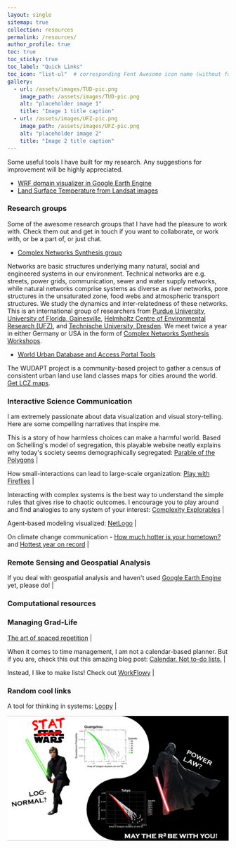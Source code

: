 ```yaml
---
layout: single
sitemap: true
collection: resources
permalink: /resources/
author_profile: true
toc: true
toc_sticky: true
toc_label: "Quick Links"
toc_icon: "list-ul"  # corresponding Font Awesome icon name (without fa prefix)
gallery:
  - url: /assets/images/TUD-pic.png
    image_path: /assets/images/TUD-pic.png
    alt: "placeholder image 1"
    title: "Image 1 title caption"
  - url: /assets/images/UFZ-pic.png
    image_path: /assets/images/UFZ-pic.png
    alt: "placeholder image 2"
    title: "Image 2 title caption"
---
```


Some useful tools I have built for my research. Any suggestions for improvement will be highly appreciated.

* [WRF domain visualizer in Google Earth Engine](https://code.earthengine.google.com/b49019fd1f97e7313b143992a717726c)
* [Land Surface Temperature from Landsat images](https://code.earthengine.google.com/36460b55b5c8688d50e27cbb073a0ef9)

### Research groups

Some of the awesome research groups that I have had the pleasure to work with. Check them out and get in touch if you want to collaborate, or work with, or be a part of, or just chat.
<!--
{% include gallery caption="Synthesis Workshop (2017) at TU,Dresden and UFZ, Magdeburg, Germany. <a href="https://www.ufz.de/cawr/index.php?en=41799">Source</a>" %}
-->

* [Complex Networks Synthesis group](https://www.ufz.de/cawr/index.php?en=43129)

Networks are basic structures underlying many natural, social and engineered systems in our environment. Technical networks are e.g. streets, power grids, communication, sewer and water supply networks, while natural networks comprise systems as diverse as river networks, pore structures in the unsaturated zone, food webs and atmospheric transport structures. We study the dynamics and inter-relatedness of these networks. This is an international group of researchers from [Purdue University](www.purdue.edu), [University of Florida, Gainesville](http://www.ufl.edu/), [Helmholtz Centre of Environmental Research (UFZ)](https://www.ufz.de/cawr/), and [Technische University, Dresden](https://tu-dresden.de/). We meet twice a year in either Germany or USA in the form of [Complex Networks Synthesis Workshops](https://www.ufz.de/cawr/index.php?en=42471).

* [World Urban Database and Access Portal Tools](http://www.wudapt.org/)

The WUDAPT project is a community-based project to gather a census of consistent urban land use land classes maps for cities around the world. [Get LCZ maps](https://wudapt.cs.purdue.edu/wudaptTools/default/getlcz).



### Interactive Science Communication

I am extremely passionate about data visualization and visual story-telling. Here are some compelling narratives that inspire me.

This is a story of how harmless choices can make a harmful world. Based on Schelling's model of segregation, this playable website neatly explains why today's society seems demographically segregated: [Parable of the Polygons](https://ncase.me/polygons/) |

How small-interactions can lead to large-scale organization: [Play with Fireflies](https://ncase.me/fireflies/) |

Interacting with complex systems is the best way to understand the simple rules that gives rise to chaotic outcomes. I encourage you to play around and find analogies to any system of your interest: [Complexity Explorables](http://www.complexity-explorables.org/) |

Agent-based modeling visualized: [NetLogo](https://ccl.northwestern.edu/netlogo/) |

On climate change communication - [How much hotter is your hometown?](https://www.nytimes.com/interactive/2018/08/30/climate/how-much-hotter-is-your-hometown.html) and [Hottest year on record](https://www.bloomberg.com/graphics/hottest-year-on-record/) |


### Remote Sensing and Geospatial Analysis

If you deal with geospatial analysis and haven't used [Google Earth Engine](https://earthengine.google.com/) yet, please do! |


### Computational resources



### Managing Grad-Life

[The art of spaced repetition](https://ncase.me/remember/)  |

When it comes to time management, I am not a calendar-based planner. But if you are, check this out this amazing blog post: [Calendar. Not to-do lists.](https://blog.usejournal.com/calendar-in-stead-of-to-do-lists-9ada86a512dd) |

Instead, I like to make lists! Check out [WorkFlowy](https://workflowy.com/) |

### Random cool links

A tool for thinking in systems: [Loopy](https://ncase.me/loopy/) |




![](/assets/images/Stat_Wars.png)

<!--
### Unordered -- Unordered -- Ordered

* unordered item
* unordered item
  * unordered
  * unordered
    1. **ordered item**
    2. **ordered item**
* unordered item
* unordered item

### Task Lists

- [x] Finish my changes
- [ ] Push my commits to Gi
-->
